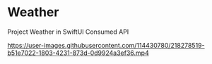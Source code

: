 # Weather
Project Weather in SwiftUI Consumed API 

https://user-images.githubusercontent.com/114430780/218278519-b51e7022-1803-4231-873d-0d9924a3ef36.mp4

